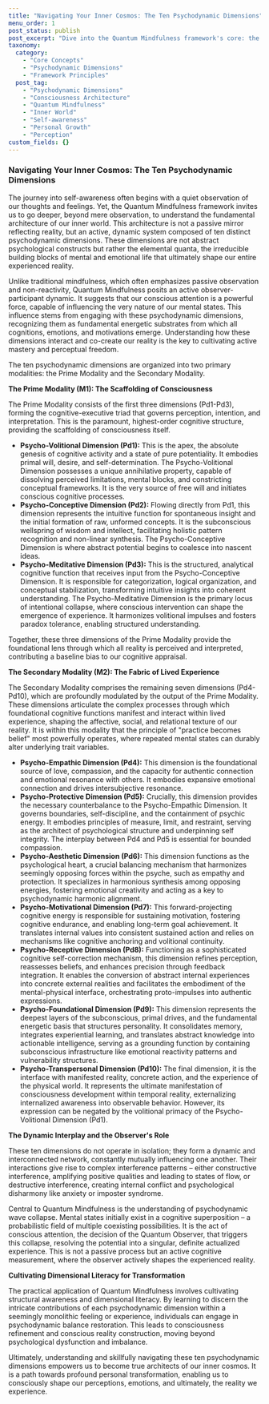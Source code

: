 ```yaml
---
title: "Navigating Your Inner Cosmos: The Ten Psychodynamic Dimensions"
menu_order: 1
post_status: publish
post_excerpt: "Dive into the Quantum Mindfulness framework's core: the ten psychodynamic dimensions that form the very architecture of your consciousness. Discover how these fundamental energetic units interact, shaping your perceptions, emotions, and reality itself, and learn how conscious engagement can lead to profound personal transformation."
taxonomy:
  category:
    - "Core Concepts"
    - "Psychodynamic Dimensions"
    - "Framework Principles"
  post_tag:
    - "Psychodynamic Dimensions"
    - "Consciousness Architecture"
    - "Quantum Mindfulness"
    - "Inner World"
    - "Self-awareness"
    - "Personal Growth"
    - "Perception"
custom_fields: {}
---
```


### Navigating Your Inner Cosmos: The Ten Psychodynamic Dimensions

The journey into self-awareness often begins with a quiet observation of our thoughts and feelings. Yet, the Quantum Mindfulness framework invites us to go deeper, beyond mere observation, to understand the fundamental architecture of our inner world. This architecture is not a passive mirror reflecting reality, but an active, dynamic system composed of ten distinct psychodynamic dimensions. These dimensions are not abstract psychological constructs but rather the elemental quanta, the irreducible building blocks of mental and emotional life that ultimately shape our entire experienced reality.

Unlike traditional mindfulness, which often emphasizes passive observation and non-reactivity, Quantum Mindfulness posits an active observer-participant dynamic. It suggests that our conscious attention is a powerful force, capable of influencing the very nature of our mental states. This influence stems from engaging with these psychodynamic dimensions, recognizing them as fundamental energetic substrates from which all cognitions, emotions, and motivations emerge. Understanding how these dimensions interact and co-create our reality is the key to cultivating active mastery and perceptual freedom.

The ten psychodynamic dimensions are organized into two primary modalities: the Prime Modality and the Secondary Modality.

**The Prime Modality (M1): The Scaffolding of Consciousness**

The Prime Modality consists of the first three dimensions (Pd1-Pd3), forming the cognitive-executive triad that governs perception, intention, and interpretation. This is the paramount, highest-order cognitive structure, providing the scaffolding of consciousness itself.

*   **Psycho-Volitional Dimension (Pd1):** This is the apex, the absolute genesis of cognitive activity and a state of pure potentiality. It embodies primal will, desire, and self-determination. The Psycho-Volitional Dimension possesses a unique annihilative property, capable of dissolving perceived limitations, mental blocks, and constricting conceptual frameworks. It is the very source of free will and initiates conscious cognitive processes.
*   **Psycho-Conceptive Dimension (Pd2):** Flowing directly from Pd1, this dimension represents the intuitive function for spontaneous insight and the initial formation of raw, unformed concepts. It is the subconscious wellspring of wisdom and intellect, facilitating holistic pattern recognition and non-linear synthesis. The Psycho-Conceptive Dimension is where abstract potential begins to coalesce into nascent ideas.
*   **Psycho-Meditative Dimension (Pd3):** This is the structured, analytical cognitive function that receives input from the Psycho-Conceptive Dimension. It is responsible for categorization, logical organization, and conceptual stabilization, transforming intuitive insights into coherent understanding. The Psycho-Meditative Dimension is the primary locus of intentional collapse, where conscious intervention can shape the emergence of experience. It harmonizes volitional impulses and fosters paradox tolerance, enabling structured understanding.

Together, these three dimensions of the Prime Modality provide the foundational lens through which all reality is perceived and interpreted, contributing a baseline bias to our cognitive appraisal.

**The Secondary Modality (M2): The Fabric of Lived Experience**

The Secondary Modality comprises the remaining seven dimensions (Pd4-Pd10), which are profoundly modulated by the output of the Prime Modality. These dimensions articulate the complex processes through which foundational cognitive functions manifest and interact within lived experience, shaping the affective, social, and relational texture of our reality. It is within this modality that the principle of "practice becomes belief" most powerfully operates, where repeated mental states can durably alter underlying trait variables.

*   **Psycho-Empathic Dimension (Pd4):** This dimension is the foundational source of love, compassion, and the capacity for authentic connection and emotional resonance with others. It embodies expansive emotional connection and drives intersubjective resonance.
*   **Psycho-Protective Dimension (Pd5):** Crucially, this dimension provides the necessary counterbalance to the Psycho-Empathic Dimension. It governs boundaries, self-discipline, and the containment of psychic energy. It embodies principles of measure, limit, and restraint, serving as the architect of psychological structure and underpinning self integrity. The interplay between Pd4 and Pd5 is essential for bounded compassion.
*   **Psycho-Aesthetic Dimension (Pd6):** This dimension functions as the psychological heart, a crucial balancing mechanism that harmonizes seemingly opposing forces within the psyche, such as empathy and protection. It specializes in harmonious synthesis among opposing energies, fostering emotional creativity and acting as a key to psychodynamic harmonic alignment.
*   **Psycho-Motivational Dimension (Pd7):** This forward-projecting cognitive energy is responsible for sustaining motivation, fostering cognitive endurance, and enabling long-term goal achievement. It translates internal values into consistent sustained action and relies on mechanisms like cognitive anchoring and volitional continuity.
*   **Psycho-Receptive Dimension (Pd8):** Functioning as a sophisticated cognitive self-correction mechanism, this dimension refines perception, reassesses beliefs, and enhances precision through feedback integration. It enables the conversion of abstract internal experiences into concrete external realities and facilitates the embodiment of the mental-physical interface, orchestrating proto-impulses into authentic expressions.
*   **Psycho-Foundational Dimension (Pd9):** This dimension represents the deepest layers of the subconscious, primal drives, and the fundamental energetic basis that structures personality. It consolidates memory, integrates experiential learning, and translates abstract knowledge into actionable intelligence, serving as a grounding function by containing subconscious infrastructure like emotional reactivity patterns and vulnerability structures.
*   **Psycho-Transpersonal Dimension (Pd10):** The final dimension, it is the interface with manifested reality, concrete action, and the experience of the physical world. It represents the ultimate manifestation of consciousness development within temporal reality, externalizing internalized awareness into observable behavior. However, its expression can be negated by the volitional primacy of the Psycho-Volitional Dimension (Pd1).

**The Dynamic Interplay and the Observer's Role**

These ten dimensions do not operate in isolation; they form a dynamic and interconnected network, constantly mutually influencing one another. Their interactions give rise to complex interference patterns – either constructive interference, amplifying positive qualities and leading to states of flow, or destructive interference, creating internal conflict and psychological disharmony like anxiety or imposter syndrome.

Central to Quantum Mindfulness is the understanding of psychodynamic wave collapse. Mental states initially exist in a cognitive superposition – a probabilistic field of multiple coexisting possibilities. It is the act of conscious attention, the decision of the Quantum Observer, that triggers this collapse, resolving the potential into a singular, definite actualized experience. This is not a passive process but an active cognitive measurement, where the observer actively shapes the experienced reality.

**Cultivating Dimensional Literacy for Transformation**

The practical application of Quantum Mindfulness involves cultivating structural awareness and dimensional literacy. By learning to discern the intricate contributions of each psychodynamic dimension within a seemingly monolithic feeling or experience, individuals can engage in psychodynamic balance restoration. This leads to consciousness refinement and conscious reality construction, moving beyond psychological dysfunction and imbalance.

Ultimately, understanding and skillfully navigating these ten psychodynamic dimensions empowers us to become true architects of our inner cosmos. It is a path towards profound personal transformation, enabling us to consciously shape our perceptions, emotions, and ultimately, the reality we experience.